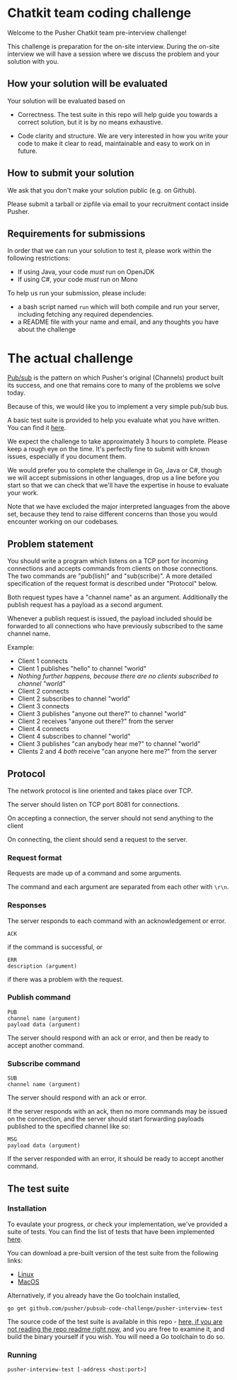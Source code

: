 # Chatkit team coding challenge

Welcome to the Pusher Chatkit team pre-interview challenge!

This challenge is preparation for the on-site interview. During the on-site
interview we will have a session where we discuss the problem and your
solution with you.

## How your solution will be evaluated

Your solution will be evaluated based on

- Correctness. The test suite in this repo will help guide you towards a
  correct solution, but it is by no means exhaustive.

- Code clarity and structure. We are very interested in how you write your
  code to make it clear to read, maintainable and easy to work on in future.

## How to submit your solution

We ask that you don't make your solution public (e.g. on Github).

Please submit a tarball or zipfile via email to your recruitment contact
inside Pusher.

## Requirements for submissions

In order that we can run your solution to test it, please work within the
following restrictions:

- If using Java, your code *must* run on OpenJDK
- If using C#, your code *must* run on Mono

To help us run your submission, please include:

- a bash script named `run` which will both compile and run your server,
  including fetching any required dependencies.
- a README file with your name and email, and any thoughts you have about the
  challenge

# The actual challenge

[Pub/sub](https://en.wikipedia.org/wiki/Publish%E2%80%93subscribe_pattern) is
the pattern on which Pusher's original (Channels) product built its success,
and one that remains core to many of the problems we solve today.

Because of this, we would like you to implement a very simple pub/sub bus.

A basic test suite is provided to help you evaluate what you have written. You
can find it [here](https://github.com/pusher/pubsub-code-challenge).

We expect the challenge to take approximately 3 hours to complete. Please keep
a rough eye on the time. It's perfectly fine to submit with known issues,
especially if you document them.

We would prefer you to complete the challenge in Go, Java or C#, though we
will accept submissions in other languages, drop us a line before you start so
that we can check that we'll have the expertise in house to evaluate your
work.

Note that we have excluded the major interpreted languages from the above set,
because they tend to raise different concerns than those you would encounter
working on our codebases.

## Problem statement

You should write a program which listens on a TCP port for incoming
connections and accepts commands from clients on those connections. The two
commands are "pub(lish)" and "sub(scribe)". A more detailed specification of
the request format is described under "Protocol" below.

Both request types have a "channel name" as an argument.
Additionally the publish request has a payload as a second argument.

Whenever a publish request is issued, the payload included should be forwarded
to all connections who have previously subscribed to the same channel name.

Example:

- Client 1 connects
- Client 1 publishes "hello" to channel "world"
- *Nothing further happens, because there are no clients subscribed to
  channel "world"*
- Client 2 connects
- Client 2 subscribes to channel "world"
- Client 3 connects
- Client 3 publishes "anyone out there?" to channel "world"
- Client 2 receives "anyone out there?" from the server
- Client 4 connects
- Client 4 subscribes to channel "world"
- Client 3 publishes "can anybody hear me?" to channel "world"
- Clients 2 and 4 *both* receive "can anyone here me?" from the server

## Protocol

The network protocol is line oriented and takes place over TCP.

The server should listen on TCP port 8081 for connections.

On accepting a connection, the server should not send anything to the client

On connecting, the client should send a request to the server.

### Request format

Requests are made up of a command and some arguments.

The command and each argument are separated from each other with `\r\n`.

### Responses

The server responds to each command with an acknowledgement or error.

```
ACK
```

if the command is successful, or

```
ERR
description (argument)
```

if there was a problem with the request.

### Publish command

```
PUB
channel name (argument)
payload data (argument)
```

The server should respond with an ack or error, and then be ready to accept
another command.

### Subscribe command

```
SUB
channel name (argument)
```

The server should respond with an ack or error.

If the server responds with an ack, then no more commands may be issued on the
connection, and the server should start forwarding payloads published to the
specified channel like so:

```
MSG
payload data (argument)
```

If the server responded with an error, it should be ready to accept another
command.

## The test suite

### Installation

To evaulate your progress, or check your implementation, we've provided a
suite of tests. You can find the list of tests that have been implemented
[here](./TESTS.md).

You can download a pre-built version of the test suite from the following
links:

- [Linux](https://github.com/pusher/pubsub-code-challenge/raw/master/dist/linux-amd64/pusher-interview-test)
- [MacOS](https://github.com/pusher/pubsub-code-challenge/raw/master/dist/darwin-amd64/pusher-interview-test)

Alternatively, if you already have the Go toolchain installed,

```
go get github.com/pusher/pubsub-code-challenge/pusher-interview-test
```

The source code of the test suite is available in this repo - [here, if you are
not reading the repo readme right
now](https://github.com/pusher/pubsub-code-challenge), and you are free to
examine it, and build the binary yourself if you wish. You will need a Go
toolchain to do so.

### Running

```
pusher-interview-test [-address <host:port>]
```
